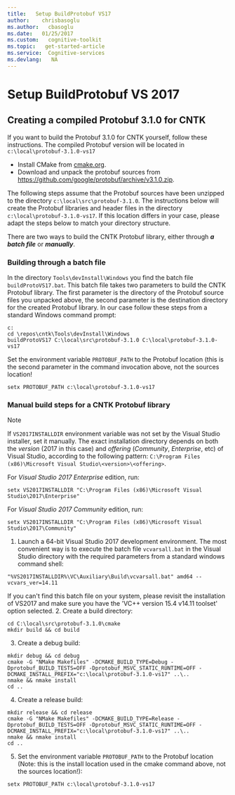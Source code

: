 ```yaml
---
title:   Setup BuildProtobuf VS17
author:    chrisbasoglu
ms.author:   cbasoglu
ms.date:   01/25/2017
ms.custom:   cognitive-toolkit
ms.topic:   get-started-article
ms.service:  Cognitive-services
ms.devlang:   NA
---
```


# Setup BuildProtobuf VS 2017

## Creating a compiled Protobuf 3.1.0 for CNTK

If you want to build the Protobuf 3.1.0 for CNTK yourself, follow these instructions. The compiled Protobuf version will be located in `c:\local\protobuf-3.1.0-vs17`

* Install CMake from [cmake.org](https://cmake.org/download/).
* Download and unpack the protobuf sources from https://github.com/google/protobuf/archive/v3.1.0.zip.

The following steps assume that the Protobuf sources have been unzipped to the directory `c:\local\src\protobuf-3.1.0`. The instructions below will create the Protobuf libraries and header files in the directory `c:\local\protobuf-3.1.0-vs17`. If this location differs in your case, please adapt the steps below to match your directory structure.

There are two ways to build the CNTK Protobuf library, either through ***a batch file*** or ***manually***.

### Building through a batch file

In the directory `Tools\devInstall\Windows` you find the batch file `buildProtoVS17.bat`. This batch file takes two parameters to build the CNTK Protobuf library. The first parameter is the directory of the Protobuf source files you unpacked above, the second parameter is the destination directory for the created Protobuf library. In our case follow these steps from a standard Windows command prompt:
```
c:
cd \repos\cntk\Tools\devInstall\Windows
buildProtoVS17 C:\local\src\protobuf-3.1.0 C:\local\protobuf-3.1.0-vs17
```
Set the environment variable `PROTOBUF_PATH` to the Protobuf location (this is the second parameter in the command invocation above, not the sources location!
```
setx PROTOBUF_PATH c:\local\protobuf-3.1.0-vs17
```

### Manual build steps for a CNTK Protobuf library

> [!NOTE]
> If `VS2017INSTALLDIR` environment variable was not set by the Visual Studio installer, set it manually. The exact installation directory depends on both the *version* (2017 in this case) and *offering* (*Community*, *Enterprise*, etc) of Visual Studio, according to the following pattern: `C:\Program Files (x86)\Microsoft Visual Studio\<version>\<offering>`.
>
> For *Visual Studio 2017 Enterprise* edition, run:
> ```
> setx VS2017INSTALLDIR "C:\Program Files (x86)\Microsoft Visual Studio\2017\Enterprise"
> ```
> For *Visual Studio 2017 Community* edition, run:
> ```
> setx VS2017INSTALLDIR "C:\Program Files (x86)\Microsoft Visual Studio\2017\Community"
> ```

1. Launch a 64-bit Visual Studio 2017 development environment. The most convenient way is to execute the batch file `vcvarsall.bat` in the Visual Studio directory with the required parameters from a standard windows command shell:
```
"%VS2017INSTALLDIR%\VC\Auxiliary\Build\vcvarsall.bat" amd64 --vcvars_ver=14.11
```
If you can't find this batch file on your system, please revisit the installation of VS2017 and make sure you have the 'VC++ version 15.4 v14.11 toolset' option selected.
2. Create a build directory:  
```
cd C:\local\src\protobuf-3.1.0\cmake
mkdir build && cd build
```
3. Create a debug build: 
```
mkdir debug && cd debug
cmake -G "NMake Makefiles" -DCMAKE_BUILD_TYPE=Debug -Dprotobuf_BUILD_TESTS=OFF -Dprotobuf_MSVC_STATIC_RUNTIME=OFF -DCMAKE_INSTALL_PREFIX="c:\local\protobuf-3.1.0-vs17" ..\..
nmake && nmake install
cd ..
```
4. Create a release build:
```
mkdir release && cd release
cmake -G "NMake Makefiles" -DCMAKE_BUILD_TYPE=Release -Dprotobuf_BUILD_TESTS=OFF -Dprotobuf_MSVC_STATIC_RUNTIME=OFF -DCMAKE_INSTALL_PREFIX="c:\local\protobuf-3.1.0-vs17" ..\..
nmake && nmake install
cd ..
```
5. Set the environment variable `PROTOBUF_PATH` to the Protobuf location (Note: this is the install location used in the cmake command above, not the sources location!):
```
setx PROTOBUF_PATH c:\local\protobuf-3.1.0-vs17
```
